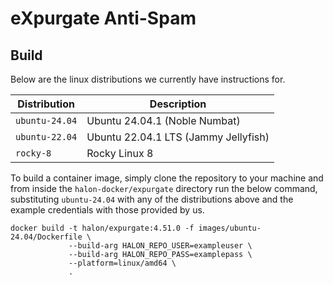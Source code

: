 # eXpurgate Anti-Spam

## Build

Below are the linux distributions we currently have instructions for.

| Distribution   | Description                          |
| -------------- | -----------------------------------  |
| `ubuntu-24.04` | Ubuntu 24.04.1 (Noble Numbat)        |
| `ubuntu-22.04` | Ubuntu 22.04.1 LTS (Jammy Jellyfish) |
| `rocky-8`      | Rocky Linux 8                        |

To build a container image, simply clone the repository to your machine and from inside the `halon-docker/expurgate` directory run the below command, substituting `ubuntu-24.04` with any of the distributions above and the example credentials with those provided by us.

```
docker build -t halon/expurgate:4.51.0 -f images/ubuntu-24.04/Dockerfile \
             --build-arg HALON_REPO_USER=exampleuser \
             --build-arg HALON_REPO_PASS=examplepass \
             --platform=linux/amd64 \
             .
```

